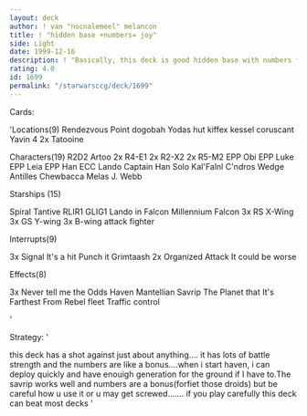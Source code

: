 ```yaml
---
layout: deck
author: ! van "nocnalemeel" melancon
title: ! "hidden base +numbers= joy"
side: Light
date: 1999-12-16
description: ! "Basically, this deck is good hidden base with numbers for a little extra punch for the unprepared.The droids , even against a 3 or4 torture deck are usually useful somehow if you are crafty."
rating: 4.0
id: 1699
permalink: "/starwarsccg/deck/1699"
---
```

Cards: 

'Locations(9)
Rendezvous Point
dogobah
Yodas hut
kiffex
kessel
coruscant
Yavin 4
2x Tatooine

Characters(19)
R2D2
Artoo
2x R4-E1
2x R2-X2
2x R5-M2
EPP Obi
EPP Luke
EPP Leia
EPP Han
ECC Lando
Captain Han Solo
Kal'Falnl C'ndros
Wedge Antilles
Chewbacca
Melas
J. Webb

Starships (15)

Spiral
Tantive
RLIR1
GLIG1
Lando in Falcon
Millennium Falcon
3x RS X-Wing
3x GS Y-wing
3x B-wing attack fighter

Interrupts(9)

3x Signal
It's a hit
Punch it
Grimtaash
2x Organized Attack
It could be worse

Effects(8)

3x Never tell me the Odds
Haven
Mantellian Savrip
The Planet that It's Farthest From
Rebel fleet
Traffic control


'

Strategy: '

this deck has a shot against just about anything.... it has lots of battle strength and the numbers are like a bonus....when i start haven, i can deploy quickly and have enouigh generation for the ground if I have to.The savrip works well and numbers are a bonus(forfiet those droids) but be careful how u use it or u may get screwed....... if you play carefully this deck can beat most decks '
